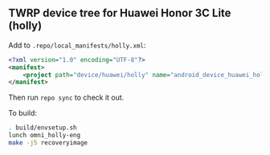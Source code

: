 ## TWRP device tree for Huawei Honor 3C Lite (holly)

Add to `.repo/local_manifests/holly.xml`:

```xml
<?xml version="1.0" encoding="UTF-8"?>
<manifest>
	<project path="device/huawei/holly" name="android_device_huawei_holly" remote="liquidporting" revision="android-5.1" />
</manifest>
```

Then run `repo sync` to check it out.

To build:

```sh
. build/envsetup.sh
lunch omni_holly-eng
make -j5 recoveryimage
```
